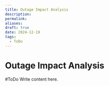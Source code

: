 ```yaml
---
title: Outage Impact Analysis
description: 
permalink: 
aliases: 
draft: true
date: 2024-12-19
tags:
  - ToDo
---
```

# Outage Impact Analysis

#ToDo 
Write content here.
